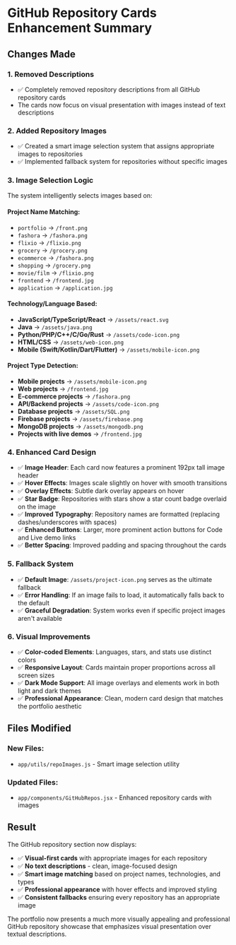 # GitHub Repository Cards Enhancement Summary

## Changes Made

### 1. Removed Descriptions
- ✅ Completely removed repository descriptions from all GitHub repository cards
- The cards now focus on visual presentation with images instead of text descriptions

### 2. Added Repository Images
- ✅ Created a smart image selection system that assigns appropriate images to repositories
- ✅ Implemented fallback system for repositories without specific images

### 3. Image Selection Logic
The system intelligently selects images based on:

#### Project Name Matching:
- `portfolio` → `/front.png`
- `fashora` → `/fashora.png` 
- `flixio` → `/flixio.png`
- `grocery` → `/grocery.png`
- `ecommerce` → `/fashora.png`
- `shopping` → `/grocery.png`
- `movie/film` → `/flixio.png`
- `frontend` → `/frontend.jpg`
- `application` → `/application.jpg`

#### Technology/Language Based:
- **JavaScript/TypeScript/React** → `/assets/react.svg`
- **Java** → `/assets/java.png`
- **Python/PHP/C++/C/Go/Rust** → `/assets/code-icon.png`
- **HTML/CSS** → `/assets/web-icon.png`
- **Mobile (Swift/Kotlin/Dart/Flutter)** → `/assets/mobile-icon.png`

#### Project Type Detection:
- **Mobile projects** → `/assets/mobile-icon.png`
- **Web projects** → `/frontend.jpg`
- **E-commerce projects** → `/fashora.png`
- **API/Backend projects** → `/assets/code-icon.png`
- **Database projects** → `/assets/SQL.png`
- **Firebase projects** → `/assets/firebase.png`
- **MongoDB projects** → `/assets/mongodb.png`
- **Projects with live demos** → `/frontend.jpg`

### 4. Enhanced Card Design
- ✅ **Image Header**: Each card now features a prominent 192px tall image header
- ✅ **Hover Effects**: Images scale slightly on hover with smooth transitions
- ✅ **Overlay Effects**: Subtle dark overlay appears on hover
- ✅ **Star Badge**: Repositories with stars show a star count badge overlaid on the image
- ✅ **Improved Typography**: Repository names are formatted (replacing dashes/underscores with spaces)
- ✅ **Enhanced Buttons**: Larger, more prominent action buttons for Code and Live demo links
- ✅ **Better Spacing**: Improved padding and spacing throughout the cards

### 5. Fallback System
- ✅ **Default Image**: `/assets/project-icon.png` serves as the ultimate fallback
- ✅ **Error Handling**: If an image fails to load, it automatically falls back to the default
- ✅ **Graceful Degradation**: System works even if specific project images aren't available

### 6. Visual Improvements
- ✅ **Color-coded Elements**: Languages, stars, and stats use distinct colors
- ✅ **Responsive Layout**: Cards maintain proper proportions across all screen sizes
- ✅ **Dark Mode Support**: All image overlays and elements work in both light and dark themes
- ✅ **Professional Appearance**: Clean, modern card design that matches the portfolio aesthetic

## Files Modified

### New Files:
- `app/utils/repoImages.js` - Smart image selection utility

### Updated Files:
- `app/components/GitHubRepos.jsx` - Enhanced repository cards with images

## Result
The GitHub repository section now displays:
- ✅ **Visual-first cards** with appropriate images for each repository
- ✅ **No text descriptions** - clean, image-focused design
- ✅ **Smart image matching** based on project names, technologies, and types
- ✅ **Professional appearance** with hover effects and improved styling
- ✅ **Consistent fallbacks** ensuring every repository has an appropriate image

The portfolio now presents a much more visually appealing and professional GitHub repository showcase that emphasizes visual presentation over textual descriptions.

